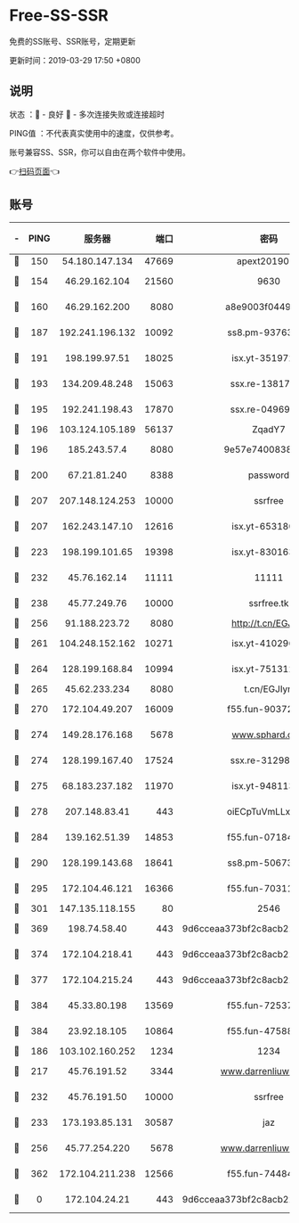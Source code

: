 # Free-SS-SSR

免费的SS账号、SSR账号，定期更新

更新时间：2019-03-29 17:50 +0800

## 说明

状态     ：🙂 - 良好 🙁 - 多次连接失败或连接超时

PING值   ：不代表真实使用中的速度，仅供参考。

账号兼容SS、SSR，你可以自由在两个软件中使用。

👉[扫码页面](https://liesauer.github.io/Free-SS-SSR/)👈

## 账号

|-|PING|服务器|端口|密码|加密方式|区域|
|:----:|:----:|:-----:|-----:|:----:|:----:|:----:|
|🙂|150|54.180.147.134|47669|apext2019001|chacha20|KR|
|🙂|154|46.29.162.104|21560|9630|aes-128-ctr|RU|
|🙂|160|46.29.162.200|8080|a8e9003f0449cea5|chacha20-ietf|RU|
|🙂|187|192.241.196.132|10092|ss8.pm-93763779|aes-256-cfb|US|
|🙂|191|198.199.97.51|18025|isx.yt-35197208|aes-256-cfb|US|
|🙂|193|134.209.48.248|15063|ssx.re-13817997|aes-256-cfb|US|
|🙂|195|192.241.198.43|17870|ssx.re-04969397|aes-256-cfb|US|
|🙂|196|103.124.105.189|56137|ZqadY7|chacha20|US|
|🙂|196|185.243.57.4|8080|9e57e7400838a01e|chacha20-ietf|US|
|🙂|200|67.21.81.240|8388|password|aes-256-cfb|US|
|🙂|207|207.148.124.253|10000|ssrfree|aes-256-cfb|SG|
|🙂|207|162.243.147.10|12616|isx.yt-65318053|aes-256-cfb|US|
|🙂|223|198.199.101.65|19398|isx.yt-83016389|aes-256-cfb|US|
|🙂|232|45.76.162.14|11111|11111|aes-256-cfb|SG|
|🙂|238|45.77.249.76|10000|ssrfree.tk|aes-256-cfb|SG|
|🙂|256|91.188.223.72|8080|http://t.cn/EGJIyrl|rc4-md5|RU|
|🙂|261|104.248.152.162|10271|isx.yt-41029638|aes-256-cfb|SG|
|🙂|264|128.199.168.84|10994|isx.yt-75131252|aes-256-cfb|SG|
|🙂|265|45.62.233.234|8080|t.cn/EGJIyrl|rc4-md5|CA|
|🙂|270|172.104.49.207|16009|f55.fun-90372646|aes-256-cfb|SG|
|🙂|274|149.28.176.168|5678|www.sphard.com|aes-256-cfb|AU|
|🙂|274|128.199.167.40|17524|ssx.re-31298254|aes-256-cfb|SG|
|🙂|275|68.183.237.182|11970|isx.yt-94811396|aes-256-cfb|SG|
|🙂|278|207.148.83.41|443|oiECpTuVmLLxk4Ts|aes-256-cfb|AU|
|🙂|284|139.162.51.39|14853|f55.fun-07184918|aes-256-cfb|SG|
|🙂|290|128.199.143.68|18641|ss8.pm-50673139|aes-256-cfb|SG|
|🙂|295|172.104.46.121|16366|f55.fun-70311156|aes-256-cfb|SG|
|🙂|301|147.135.118.155|80|2546|chacha20|US|
|🙂|369|198.74.58.40|443|9d6cceaa373bf2c8acb22e60b6a58be6|aes-256-cfb|US|
|🙂|374|172.104.218.41|443|9d6cceaa373bf2c8acb22e60b6a58be6|aes-256-cfb|US|
|🙂|377|172.104.215.24|443|9d6cceaa373bf2c8acb22e60b6a58be6|aes-256-cfb|US|
|🙂|384|45.33.80.198|13569|f55.fun-72537526|aes-256-cfb|US|
|🙂|384|23.92.18.105|10864|f55.fun-47588701|aes-256-cfb|US|
|🙂|186|103.102.160.252|1234|1234|rc4-md5|JP|
|🙂|217|45.76.191.52|3344|www.darrenliuwei.com|aes-256-cfb|JP|
|🙂|232|45.76.191.50|10000|ssrfree|aes-256-cfb|SG|
|🙂|233|173.193.85.131|30587|jaz|aes-256-cfb|US|
|🙂|256|45.77.254.220|5678|www.darrenliuwei.com|aes-256-cfb|SG|
|🙂|362|172.104.211.238|12566|f55.fun-74484469|aes-256-cfb|US|
|🙁|0|172.104.24.21|443|9d6cceaa373bf2c8acb22e60b6a58be6|aes-256-cfb|US|
